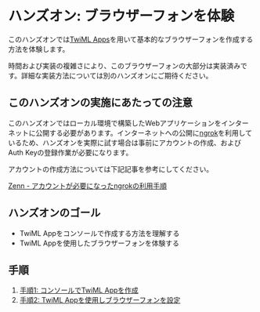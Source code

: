 #  ハンズオン: ブラウザーフォンを体験 

このハンズオンでは[TwiML Apps](https://jp.twilio.com/docs/usage/api/applications)を用いて基本的なブラウザーフォンを作成する方法を体験します。

時間および実装の複雑さにより、このブラウザーフォンの大部分は実装済みです。詳細な実装方法については別のハンズオンにご期待ください。

## このハンズオンの実施にあたっての注意

このハンズオンではローカル環境で構築したWebアプリケーションをインターネットに公開する必要があります。インターネットへの公開に[ngrok](https://ngrok.com/)を利用しているため、ハンズオンを実際に試す場合は事前にアカウントの作成、およびAuth Keyの登録作業が必要になります。

アカウントの作成方法については下記記事を参考にしてください。

[Zenn - アカウントが必要になったngrokの利用手順](https://zenn.dev/protoout/articles/47-ngrok-setup-2022)


## ハンズオンのゴール
- TwiML Appをコンソールで作成する方法を理解する
- TwiML Appを使用したブラウザーフォンを体験する

## 手順
1. [手順1: コンソールでTwiML Appを作成](01-Create-TwiML-App.md)
2. [手順2: TwiML Appを使用しブラウザーフォンを設定](02-Experience-Browser-Phone.md)
